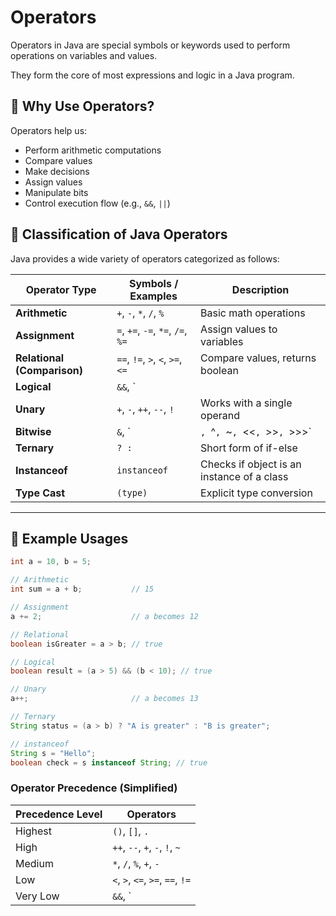# Operators 

Operators in Java are special symbols or keywords used to perform operations on variables and values.

They form the core of most expressions and logic in a Java program.


## 🔹 Why Use Operators?

Operators help us:
- Perform arithmetic computations
- Compare values
- Make decisions
- Assign values
- Manipulate bits
- Control execution flow (e.g., `&&`, `||`)




## 🔸 Classification of Java Operators

Java provides a wide variety of operators categorized as follows:

| **Operator Type**       | **Symbols / Examples**           | **Description**                                |
|-------------------------|----------------------------------|------------------------------------------------|
| **Arithmetic**          | `+`, `-`, `*`, `/`, `%`          | Basic math operations                         |
| **Assignment**          | `=`, `+=`, `-=`, `*=`, `/=`, `%=`| Assign values to variables                     |
| **Relational (Comparison)** | `==`, `!=`, `>`, `<`, `>=`, `<=` | Compare values, returns boolean                |
| **Logical**             | `&&`, `||`, `!`                  | Logical AND, OR, NOT operations                |
| **Unary**               | `+`, `-`, `++`, `--`, `!`        | Works with a single operand                   |
| **Bitwise**             | `&`, `|`, `^`, `~`, `<<`, `>>`, `>>>` | Operate on bits of integers                 |
| **Ternary**             | `? :`                            | Short form of if-else                          |
| **Instanceof**          | `instanceof`                     | Checks if object is an instance of a class     |
| **Type Cast**           | `(type)`                         | Explicit type conversion                       |

---

## 🔹 Example Usages

```java
int a = 10, b = 5;

// Arithmetic
int sum = a + b;           // 15

// Assignment
a += 2;                    // a becomes 12

// Relational
boolean isGreater = a > b; // true

// Logical
boolean result = (a > 5) && (b < 10); // true

// Unary
a++;                       // a becomes 13

// Ternary
String status = (a > b) ? "A is greater" : "B is greater";

// instanceof
String s = "Hello";
boolean check = s instanceof String; // true

```


### Operator Precedence (Simplified)

| **Precedence Level** | **Operators**                    |   
| -------------------- | -------------------------------- |
| Highest              | `()`, `[]`, `.`                  |   
| High                 | `++`, `--`, `+`, `-`, `!`, `~`   |  
| Medium               | `*`, `/`, `%`, `+`, `-`          |   
| Low                  | `<`, `>`, `<=`, `>=`, `==`, `!=` |                              
| Very Low             | `&&`, \`                         |   
